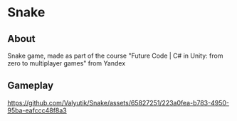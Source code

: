 # Snake

## About
Snake game, made as part of the course "Future Code | C# in Unity: from zero to multiplayer games" from Yandex

## Gameplay

https://github.com/Valyutik/Snake/assets/65827251/223a0fea-b783-4950-95ba-eafccc48f8a3
